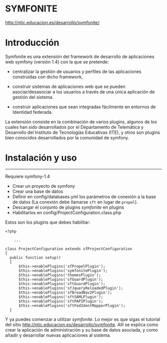 SYMFONITE
=========

http://ntic.educacion.es/desarrollo/symfonite/

# Introducción

Symfonite es una extensión del framework de desarrollo de aplicaciones web 
symfony (versión 1.4) con la que se pretende:

* centralizar la gestión de usuarios y perfiles de las aplicaciones construidas
con dicho framework, 

* construir sistemas de aplicaciones web que se pueden asociar/desasociar a los
usuarios a través de una única aplicación de gestión del sistema.

* construir aplicaciones que sean integradas fácilmente en entornos de Identidad
federada.

La extensión consiste en la combinación de varios plugins, algunos de los cuales
han sido desarrollados por el Departamento de Telemática y Desarrollo del
Instituto de Tecnologías Educativas (ITE), y otros son plugins bien conocidos
desarrollados por la comunidad de symfony.

# Instalación y uso
-------------------

Requiere symfony-1.4

* Crear un proyecto de symfony
* Crear una base de datos
* Definir en config/databases.yml los parámetros de conexión a la base de datos (La conexión
  debe llamarse ``sft`` en lugar de ``propel``).
* Descargar el conjunto de plugins *symfonite* en plugins
* Habilitarlos en config/ProjectConfiguration.class.php

Estos son los plugins que debes habilitar:
 
	<?php  
        
        ...	 
  
	class ProjectConfiguration extends sfProjectConfiguration
	{
	  public function setup()
	  {
	      $this->enablePlugins('sfPropelPlugin');
	      $this->enablePlugins('symfonitePlugin');
	      $this->enablePlugins('themesPlugin');
	      $this->enablePlugins('sfGuardPlugin');
	      $this->enablePlugins('sftGuardPlugin');
	      $this->enablePlugins('sfJqueryReloadedPlugin');
	      $this->enablePlugins('sfBreadNav2Plugin');
	      $this->enablePlugins('sftSAMLPlugin');
	      $this->enablePlugins('sftPAPIPlugin');
	      $this->enablePlugins('sftFedIdentMapperPlugin');
	  }

Y ya puedes comenzar a utilizar *symfonite*. Lo mejor es que sigas el tutorial
del sitio http://ntic.educacion.es/desarrollo/symfonite. Allí se explica como
crear la aplicación de administración y su base de datos asociada, y como añadir
y desarrollar nuevas aplicaciones al sistema.
